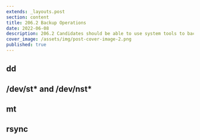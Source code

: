 ```yaml
---
extends: _layouts.post
section: content
title: 206.2 Backup Operations 
date: 2022-06-08
description: 206.2 Candidates should be able to use system tools to back up important system data. 
cover_image: /assets/img/post-cover-image-2.png
published: true
---
```


## dd


## /dev/st* and /dev/nst*

## mt

## rsync
